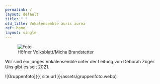 ```yaml
---
permalink: /
layout: default
title: " "
old_title: Vokalensemble auris aurea
ref: home
layout: single
---
```



<figure>
    <img src="{{ site.url }}/assets/etlavie/etlavie-foto.webp" alt="Foto" style="display:block; margin-left:auto; margin-right:auto">
    <figcaption>Höfner Volksblatt/Micha Brandstetter</figcaption>
</figure>


Wir sind ein junges Vokalensemble unter der Leitung von Deborah Züger. Uns gibt es seit 2021.


![Gruppenfoto]({{ site.url }}/assets/gruppenfoto.webp)